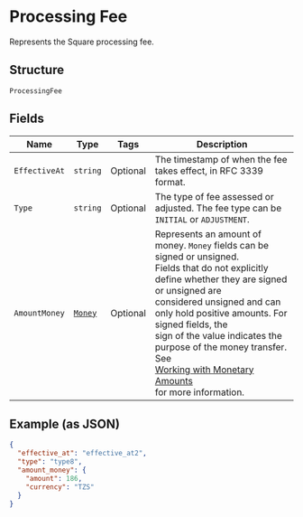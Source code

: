 
# Processing Fee

Represents the Square processing fee.

## Structure

`ProcessingFee`

## Fields

| Name | Type | Tags | Description |
|  --- | --- | --- | --- |
| `EffectiveAt` | `string` | Optional | The timestamp of when the fee takes effect, in RFC 3339 format. |
| `Type` | `string` | Optional | The type of fee assessed or adjusted. The fee type can be `INITIAL` or `ADJUSTMENT`. |
| `AmountMoney` | [`Money`](../../doc/models/money.md) | Optional | Represents an amount of money. `Money` fields can be signed or unsigned.<br>Fields that do not explicitly define whether they are signed or unsigned are<br>considered unsigned and can only hold positive amounts. For signed fields, the<br>sign of the value indicates the purpose of the money transfer. See<br>[Working with Monetary Amounts](https://developer.squareup.com/docs/build-basics/working-with-monetary-amounts)<br>for more information. |

## Example (as JSON)

```json
{
  "effective_at": "effective_at2",
  "type": "type8",
  "amount_money": {
    "amount": 186,
    "currency": "TZS"
  }
}
```

